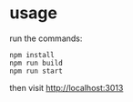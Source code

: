 
# usage

run the commands:
```
npm install
npm run build
npm run start
```
then visit [http://localhost:3013](http://localhost:3013)